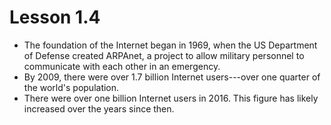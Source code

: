 # Lesson 1.4

-   The foundation of the Internet began in 1969, when the US
    Department of Defense created ARPAnet, a project to allow military
    personnel to communicate with each other in an emergency.
-   By 2009, there were over 1.7 billion Internet users---over one
    quarter of the world's population.
-   There were over one billion Internet users in 2016. This figure has
    likely increased over the years since then.
